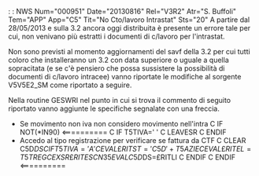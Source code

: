  :  : NWS Num="000951" Date="20130816" Rel="V3R2" Atr="S. Buffoli" Tem="APP" App="C5" Tit="No Cto/lavoro Intrastat" Sts="20"
A partire dal 28/05/2013 e sulla 3.2 ancora oggi distribuita è presente un errore tale per cui, non venivano più estratti i documenti di c/lavoro per l'intrastat.

Non sono previsti al momento aggiornamenti del savf della 3.2 per cui tutti coloro che installeranno un 3.2 con data superiore o uguale a quella sopracitata (e se c'è pensiero che possa
sussistere la possibilità di documenti di c/lavoro intracee) vanno riportate le modifiche al sorgente V5V5E2_SM come riportato a seguire.

Nella routine GESWRI nel punto in cui si trova il commento di seguito riportato vanno aggiunte le specifiche segnalate con una freccia.

* Se movimento non iva non considero movimento nell'intra
C                   IF        NOT(*IN90)   <==========
C                   IF        T5TIVA=' '
C                   LEAVESR
C                   ENDIF
* Accedo al tipo registrazione per verificare se fattura da CTF
C                   CLEAR                   C5D$DS
C                   IF        T5TIVA='A'
C                   EVAL      £RITST='C5D'+T5AZIE
C                   EVAL      £RITEL=T5TREG
C                   EXSR      £RITES
C  N35              EVAL      C5D$DS=£RITLI
C                   ENDIF
C                   ENDIF  <==========

